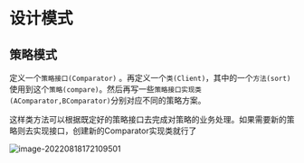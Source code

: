 # 设计模式



## 策略模式

定义一个`策略接口(Comparator)` 。再定义一个`类(Client)`，其中的一个`方法(sort)`使用到这个`策略(compare)`。然后再写一些`策略接口实现类(AComparator,BComparator)`分别对应不同的策略方案。

这样类方法可以根据既定好的策略接口去完成对策略的业务处理。如果需要新的策略则去实现接口，创建新的Comparator实现类就行了

![image-20220818172109501](C:\Users\PC\AppData\Roaming\Typora\typora-user-images\image-20220818172109501.png)